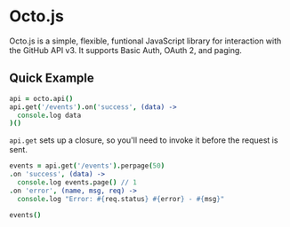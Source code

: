 # Octo.js

Octo.js is a simple, flexible, funtional JavaScript library for interaction with the GitHub API v3.  It supports Basic Auth, OAuth 2, and paging. 

## Quick Example

``` coffeescript
api = octo.api()
api.get('/events').on('success', (data) ->
  console.log data
)()
```

`api.get` sets up a closure, so you'll need to invoke it before the request is sent.  

``` coffeescript
events = api.get('/events').perpage(50)
.on 'success', (data) ->
  console.log events.page() // 1
.on 'error', (name, msg, req) ->
  console.log "Error: #{req.status} #{error} - #{msg}"

events()
```
